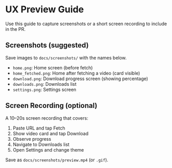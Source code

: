 # UX Preview Guide

Use this guide to capture screenshots or a short screen recording to include in the PR.

## Screenshots (suggested)

Save images to `docs/screenshots/` with the names below.

- `home.png`: Home screen (before fetch)
- `home_fetched.png`: Home after fetching a video (card visible)
- `download.png`: Download progress screen (showing percentage)
- `downloads.png`: Downloads list
- `settings.png`: Settings screen

## Screen Recording (optional)

A 10–20s screen recording that covers:

1. Paste URL and tap Fetch
2. Show video card and tap Download
3. Observe progress
4. Navigate to Downloads list
5. Open Settings and change theme

Save as `docs/screenshots/preview.mp4` (or `.gif`).

